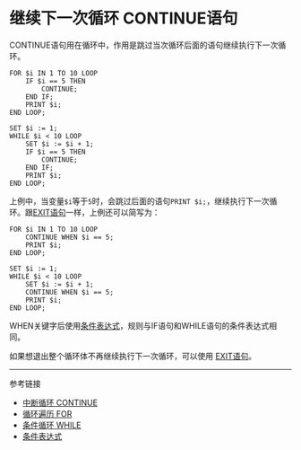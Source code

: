 # 继续下一次循环 CONTINUE语句
CONTINUE语句用在循环中，作用是跳过当次循环后面的语句继续执行下一次循环。
```
FOR $i IN 1 TO 10 LOOP
    IF $i == 5 THEN
        CONTINUE;
    END IF;
    PRINT $i;
END LOOP;

SET $i := 1;
WHILE $i < 10 LOOP
    SET $i := $i + 1;
    IF $i == 5 THEN
        CONTINUE;
    END IF;
    PRINT $i;
END LOOP;
```
上例中，当变量`$i`等于`5`时，会跳过后面的语句`PRINT $i;`，继续执行下一次循环。跟[EXIT语句](/doc/pql/exit)一样，上例还可以简写为：
```
FOR $i IN 1 TO 10 LOOP
    CONTINUE WHEN $i == 5;
    PRINT $i;
END LOOP;

SET $i := 1;
WHILE $i < 10 LOOP
    SET $i := $i + 1;
    CONTINUE WHEN $i == 5;
    PRINT $i;
END LOOP;
```
WHEN关键字后使用[条件表达式](/doc/pql/condition)，规则与IF语句和WHILE语句的条件表达式相同。

如果想退出整个循环体不再继续执行下一次循环，可以使用 [EXIT语句](/doc/pql/exit)。

---
参考链接
* [中断循环 CONTINUE](/doc/pql/exit)
* [循环遍历 FOR](/doc/pql/for)
* [条件循环 WHILE](/doc/pql/while)
* [条件表达式](/doc/pql/condition)